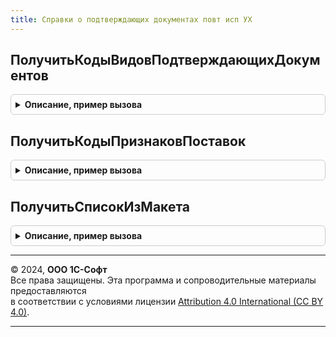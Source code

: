 ```yaml
---
title: Справки о подтверждающих документах повт исп УХ
---
```



## ПолучитьКодыВидовПодтверждающихДокументов
<details style="margin: 1em 0; padding: 0.5em; border: 1px solid #ccc; border-radius: 6px;">

<summary style="font-weight: bold; cursor: pointer;">Описание, пример вызова</summary>

```bsl
// Получение классификаторов

Функция ПолучитьКодыВидовПодтверждающихДокументов() Экспорт
```

Пример вызова
```bsl
Результат = СправкиОПодтверждающихДокументахПовтИспУХ.ПолучитьКодыВидовПодтверждающихДокументов() 
```
</details>

## ПолучитьКодыПризнаковПоставок
<details style="margin: 1em 0; padding: 0.5em; border: 1px solid #ccc; border-radius: 6px;">

<summary style="font-weight: bold; cursor: pointer;">Описание, пример вызова</summary>

```bsl

Функция ПолучитьКодыПризнаковПоставок() Экспорт
```

Пример вызова
```bsl
Результат = СправкиОПодтверждающихДокументахПовтИспУХ.ПолучитьКодыПризнаковПоставок() 
```
</details>

## ПолучитьСписокИзМакета
<details style="margin: 1em 0; padding: 0.5em; border: 1px solid #ccc; border-radius: 6px;">

<summary style="font-weight: bold; cursor: pointer;">Описание, пример вызова</summary>

```bsl

Функция ПолучитьСписокИзМакета(ИмяМакета, ИмяОбласти) Экспорт
```

Пример вызова
```bsl
Результат = СправкиОПодтверждающихДокументахПовтИспУХ.ПолучитьСписокИзМакета(ИмяМакета, ИмяОбласти));
```
</details>

---

© 2024, **ООО 1С-Софт**  
Все права защищены. Эта программа и сопроводительные материалы предоставляются  
в соответствии с условиями лицензии [Attribution 4.0 International (CC BY 4.0)](https://creativecommons.org/licenses/by/4.0/legalcode).

---
